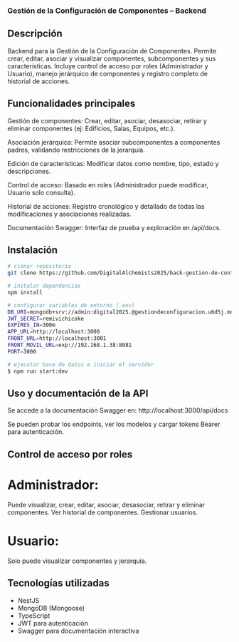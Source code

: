 ### Gestión de la Configuración de Componentes – Backend

## Descripción
Backend para la Gestión de la Configuración de Componentes.
Permite crear, editar, asociar y visualizar componentes, subcomponentes y sus características.
Incluye control de acceso por roles (Administrador y Usuario), manejo jerárquico de componentes y registro completo de historial de acciones.

## Funcionalidades principales

Gestión de componentes: Crear, editar, asociar, desasociar, retirar y eliminar componentes (ej: Edificios, Salas, Equipos, etc.).

Asociación jerárquica: Permite asociar subcomponentes a componentes padres, validando restricciones de la jerarquía.

Edición de características: Modificar datos como nombre, tipo, estado y descripciones.

Control de acceso: Basado en roles (Administrador puede modificar, Usuario solo consulta).

Historial de acciones: Registro cronológico y detallado de todas las modificaciones y asociaciones realizadas.

Documentación Swagger: Interfaz de prueba y exploración en /api/docs.

## Instalación

```bash
# clonar repositorio
git clone https://github.com/DigitalAlchemists2025/back-gestion-de-configuracion

# instalar dependencias
npm install

# configurar variables de entorno (.env)
DB_URI=mongodb+srv://admin:digital2025.@gestiondeconfiguracion.u6d5j.mongodb.net/GestionDeConfiguracion?retryWrites=true&w=majority
JWT_SECRET=remivichicoke
EXPIRES_IN=300m
APP_URL=http://localhost:3000
FRONT_URL=http://localhost:3001
FRONT_MOVIL_URL=exp://192.168.1.38:8081
PORT=3000

# ejecutar base de datos e iniciar el servidor
$ npm run start:dev
```

## Uso y documentación de la API
Se accede a la documentación Swagger en:
http://localhost:3000/api/docs

Se pueden probar los endpoints, ver los modelos y cargar tokens Bearer para autenticación.

## Control de acceso por roles
# Administrador:
Puede visualizar, crear, editar, asociar, desasociar, retirar y eliminar componentes.
Ver historial de componentes.
Gestionar usuarios.

# Usuario:
Solo puede visualizar componentes y jerarquía.

## Tecnologías utilizadas
- NestJS
- MongoDB (Mongoose)
- TypeScript
- JWT para autenticación
- Swagger para documentación interactiva
